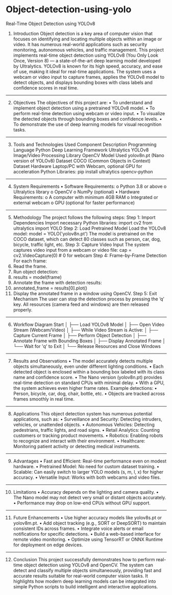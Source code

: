 # Object-detection-using-yolo
Real-Time Object Detection using YOLOv8
1. Introduction
Object detection is a key area of computer vision that focuses on identifying and locating multiple objects within an image or video. It has numerous real-world applications such as security monitoring, autonomous vehicles, and traffic management.
This project implements real-time object detection using YOLOv8 (You Only Look Once, Version 8) — a state-of-the-art deep learning model developed by Ultralytics. YOLOv8 is known for its high speed, accuracy, and ease of use, making it ideal for real-time applications.
The system uses a webcam or video input to capture frames, applies the YOLOv8 model to detect objects, and displays bounding boxes with class labels and confidence scores in real time.
________________________________________
2. Objectives
The objectives of this project are:
•	To understand and implement object detection using a pretrained YOLOv8 model.
•	To perform real-time detection using webcam or video input.
•	To visualize the detected objects through bounding boxes and confidence levels.
•	To demonstrate the use of deep learning models for visual recognition tasks.
________________________________________
3. Tools and Technologies Used
Component	Description
Programming Language	Python
Deep Learning Framework	Ultralytics YOLOv8
Image/Video Processing Library	OpenCV
Model Used	yolov8n.pt (Nano version of YOLOv8)
Dataset	COCO (Common Objects in Context) Dataset
Hardware	Laptop/PC with Webcam, optional GPU for acceleration
Python Libraries:
pip install ultralytics opencv-python
________________________________________
4. System Requirements
•	Software Requirements:
o	Python 3.8 or above
o	Ultralytics library
o	OpenCV
o	NumPy (optional)
•	Hardware Requirements:
o	A computer with minimum 4GB RAM
o	Integrated or external webcam
o	GPU (optional for faster performance)
________________________________________
5. Methodology
The project follows the following steps:
Step 1: Import Dependencies
Import necessary Python libraries:
import cv2
from ultralytics import YOLO
Step 2: Load Pretrained Model
Load the YOLOv8 model:
model = YOLO('yolov8n.pt')
The model is pretrained on the COCO dataset, which can detect 80 classes such as person, car, dog, bicycle, traffic light, etc.
Step 3: Capture Video Input
The system captures video input from a webcam or video file:
cap = cv2.VideoCapture(0)  # 0 for webcam
Step 4: Frame-by-Frame Detection
For each frame:
1.	Read the frame.
2.	Run object detection:
3.	results = model(frame)
4.	Annotate the frame with detection results:
5.	annotated_frame = results[0].plot()
6.	Display the annotated frame in a window using OpenCV.
Step 5: Exit Mechanism
The user can stop the detection process by pressing the ‘q’ key.
All resources (camera feed and windows) are then released properly.
________________________________________
6. Workflow Diagram
Start
│
├── Load YOLOv8 Model
│
├── Open Video Stream (Webcam/Video)
│
├── While Video Stream is Active:
│     ├── Capture Current Frame
│     ├── Perform Object Detection
│     ├── Annotate Frame with Bounding Boxes
│     ├── Display Annotated Frame
│     └── Wait for 'q' to Exit
│
└── Release Resources and Close Windows
________________________________________
7. Results and Observations
•	The model accurately detects multiple objects simultaneously, even under different lighting conditions.
•	Each detected object is enclosed within a bounding box labeled with its class name and confidence score.
•	The Nano version (yolov8n.pt) provides real-time detection on standard CPUs with minimal delay.
•	With a GPU, the system achieves even higher frame rates.
Example detections:
•	Person, bicycle, car, dog, chair, bottle, etc.
•	Objects are tracked across frames smoothly in real time.
________________________________________
8. Applications
This object detection system has numerous potential applications, such as:
•	Surveillance and Security: Detecting intruders, vehicles, or unattended objects.
•	Autonomous Vehicles: Detecting pedestrians, traffic lights, and road signs.
•	Retail Analytics: Counting customers or tracking product movements.
•	Robotics: Enabling robots to recognize and interact with their environment.
•	Healthcare: Monitoring patient activity or detecting medical instruments.
________________________________________
9. Advantages
•	Fast and Efficient: Real-time performance even on modest hardware.
•	Pretrained Model: No need for custom dataset training.
•	Scalable: Can easily switch to larger YOLO models (s, m, l, x) for higher accuracy.
•	Versatile Input: Works with both webcams and video files.
________________________________________
10. Limitations
•	Accuracy depends on the lighting and camera quality.
•	The Nano model may not detect very small or distant objects accurately.
•	Performance may drop on low-end CPUs without GPU support.
________________________________________
11. Future Enhancements
•	Use higher accuracy models like yolov8s.pt or yolov8m.pt.
•	Add object tracking (e.g., SORT or DeepSORT) to maintain consistent IDs across frames.
•	Integrate voice alerts or email notifications for specific detections.
•	Build a web-based interface for remote video monitoring.
•	Optimize using TensorRT or ONNX Runtime for deployment on edge devices.
________________________________________
12. Conclusion
This project successfully demonstrates how to perform real-time object detection using YOLOv8 and OpenCV. The system can detect and classify multiple objects simultaneously, providing fast and accurate results suitable for real-world computer vision tasks.
It highlights how modern deep learning models can be integrated into simple Python scripts to build intelligent and interactive applications.

